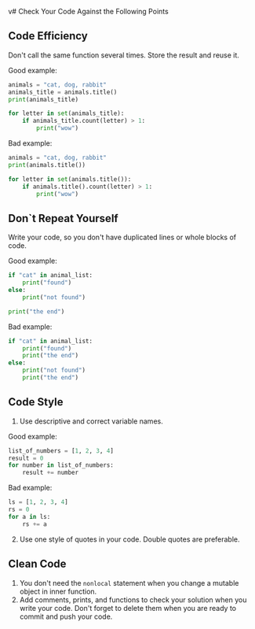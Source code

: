 v# Сheck Your Code Against the Following Points

## Code Efficiency

Don't call the same function several times. Store the result and reuse it.

Good example:

```python
animals = "cat, dog, rabbit"
animals_title = animals.title()
print(animals_title)

for letter in set(animals_title):
    if animals_title.count(letter) > 1:
        print("wow")
```

Bad example:

```python
animals = "cat, dog, rabbit"
print(animals.title())

for letter in set(animals.title()):
    if animals.title().count(letter) > 1:
        print("wow")
```

## Don`t Repeat Yourself 

Write your code, so you don't have duplicated lines or whole blocks of code.

Good example:

```python
if "cat" in animal_list:
    print("found")
else:
    print("not found")

print("the end")
```

Bad example:

```python
if "cat" in animal_list:
    print("found")
    print("the end")
else:
    print("not found")
    print("the end")
```

## Code Style

1. Use descriptive and correct variable names.

Good example:

```python
list_of_numbers = [1, 2, 3, 4]
result = 0
for number in list_of_numbers:
    result += number
```

Bad example:

```python
ls = [1, 2, 3, 4]
rs = 0
for a in ls:
    rs += a
```

2. Use one style of quotes in your code. Double quotes are preferable.

## Clean Code

1. You don't need the `nonlocal` statement when you change a mutable object in inner function.
2. Add comments, prints, and functions to check your solution when you write your code. 
Don't forget to delete them when you are ready to commit and push your code.
